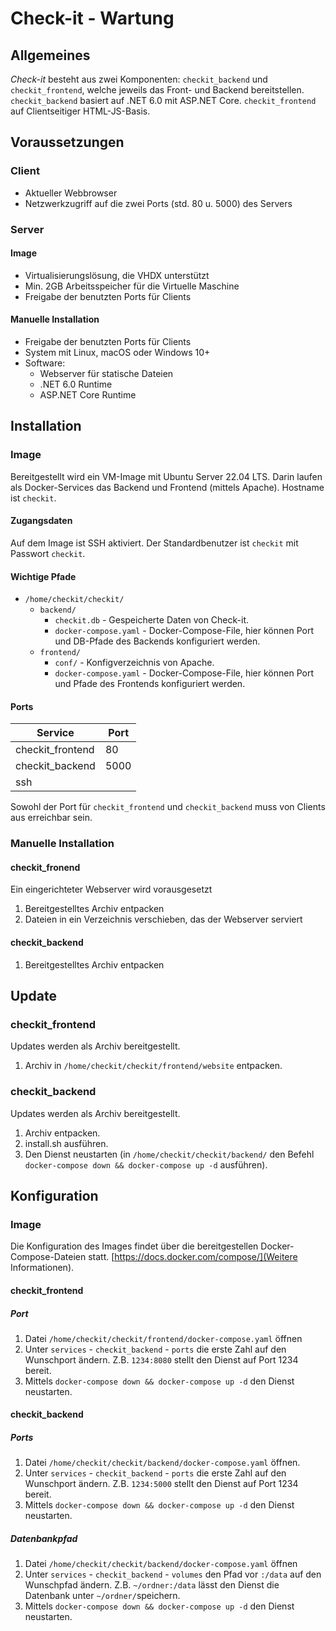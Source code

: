 # Check-it - Wartung

## Allgemeines

_Check-it_ besteht aus zwei Komponenten: `checkit_backend` und `checkit_frontend`, welche jeweils das Front- und Backend bereitstellen.
`checkit_backend` basiert auf .NET 6.0 mit ASP.NET Core. `checkit_frontend` auf Clientseitiger HTML-JS-Basis.

## Voraussetzungen

### Client

* Aktueller Webbrowser
* Netzwerkzugriff auf die zwei Ports (std. 80 u. 5000) des Servers

### Server

#### Image

* Virtualisierungslösung, die VHDX unterstützt
* Min. 2GB Arbeitsspeicher für die Virtuelle Maschine
* Freigabe der benutzten Ports für Clients 

#### Manuelle Installation

* Freigabe der benutzten Ports für Clients
* System mit Linux, macOS oder Windows 10+
* Software:
	* Webserver für statische Dateien
	* .NET 6.0 Runtime
	* ASP.NET Core Runtime
	
## Installation

### Image

Bereitgestellt wird ein VM-Image mit Ubuntu Server 22.04 LTS. Darin laufen als Docker-Services das Backend und Frontend (mittels Apache).
Hostname ist `checkit`.

#### Zugangsdaten

Auf dem Image ist SSH aktiviert. Der Standardbenutzer ist `checkit` mit Passwort `checkit`.

#### Wichtige Pfade

* `/home/checkit/checkit/`
	* `backend/`
		* `checkit.db` - Gespeicherte Daten von Check-it.
		* `docker-compose.yaml` - Docker-Compose-File, hier können Port und DB-Pfade des Backends konfiguriert werden.
	* `frontend/` 
		* `conf/` - Konfigverzeichnis von Apache.
		* `docker-compose.yaml` - Docker-Compose-File, hier können Port und Pfade des Frontends konfiguriert werden.

#### Ports

| Service          | Port |
|------------------|------|
| checkit_frontend | 80   |
| checkit_backend  | 5000 |
| ssh              |      |

Sowohl der Port für `checkit_frontend` und `checkit_backend` muss von Clients aus erreichbar sein.

### Manuelle Installation

#### checkit_fronend

Ein eingerichteter Webserver wird vorausgesetzt
1. Bereitgestelltes Archiv entpacken
2. Dateien in ein Verzeichnis verschieben, das der Webserver serviert

#### checkit_backend

1. Bereitgestelltes Archiv entpacken


## Update

### checkit_frontend

Updates werden als Archiv bereitgestellt.
1. Archiv in `/home/checkit/checkit/frontend/website` entpacken.

### checkit_backend

Updates werden als Archiv bereitgestellt.
1. Archiv entpacken.
2. install.sh ausführen.
3. Den Dienst neustarten (in `/home/checkit/checkit/backend/` den Befehl `docker-compose down && docker-compose up -d` ausführen).

## Konfiguration

### Image

Die Konfiguration des Images findet über die bereitgestellen Docker-Compose-Dateien statt. [https://docs.docker.com/compose/](Weitere Informationen).

#### checkit_frontend

##### Port

1. Datei `/home/checkit/checkit/frontend/docker-compose.yaml` öffnen
2. Unter `services` - `checkit_backend` - `ports` die erste Zahl auf den Wunschport ändern. Z.B. `1234:8080` stellt den Dienst auf Port 1234 bereit.
3. Mittels `docker-compose down && docker-compose up -d` den Dienst neustarten.
#### checkit_backend

##### Ports

1. Datei `/home/checkit/checkit/backend/docker-compose.yaml` öffnen.
2. Unter `services` - `checkit_backend` - `ports` die erste Zahl auf den Wunschport ändern. Z.B. `1234:5000` stellt den Dienst auf Port 1234 bereit.
3. Mittels `docker-compose down && docker-compose up -d` den Dienst neustarten.

##### Datenbankpfad

1. Datei `/home/checkit/checkit/backend/docker-compose.yaml` öffnen
2. Unter `services` - `checkit_backend` - `volumes` den Pfad vor `:/data` auf den Wunschpfad ändern. Z.B. `~/ordner:/data` lässt den Dienst die Datenbank unter `~/ordner/`speichern.
3. Mittels `docker-compose down && docker-compose up -d` den Dienst neustarten.
